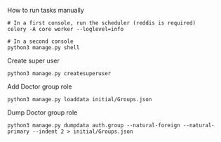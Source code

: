 How to run tasks manually

```
# In a first console, run the scheduler (reddis is required)
celery -A core worker --loglevel=info

# In a second console
python3 manage.py shell
```

Create super user

```
python3 manage.py createsuperuser
```

Add Doctor group role

```
python3 manage.py loaddata initial/Groups.json
```



Dump Doctor group role

```
python3 manage.py dumpdata auth.group --natural-foreign --natural-primary --indent 2 > initial/Groups.json
```

